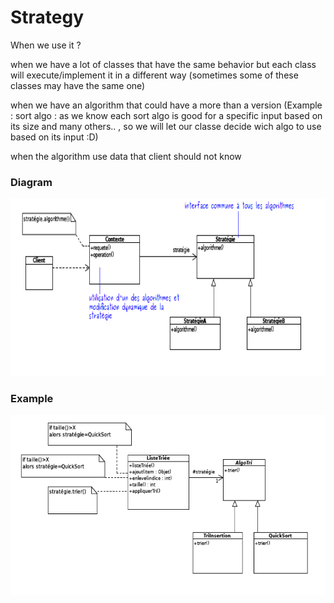 # Strategy

When we use it ?

when we have a lot of classes that have the same behavior but each class will  execute/implement  it in a different way (sometimes  some of these classes may have the same one)

when we have an algorithm that could have a more than a version  (Example : sort algo : as we know each sort algo is good for a specific input based on its size and many others.. , so we will let our classe decide wich algo to use based on its input :D)

when the algorithm use data that client should not know

### Diagram

![Strategy%202fa8e244a3264c7daba35b15442345b1/Untitled.png](Strategy%202fa8e244a3264c7daba35b15442345b1/Untitled.png)

### Example

![Strategy%202fa8e244a3264c7daba35b15442345b1/Untitled%201.png](Strategy%202fa8e244a3264c7daba35b15442345b1/Untitled%201.png)
